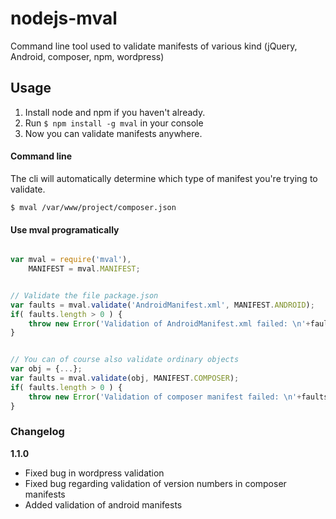 nodejs-mval
===========

Command line tool used to validate manifests of various kind (jQuery, Android, composer, npm, wordpress)


## Usage

1. Install node and npm if you haven't already.
2. Run `$ npm install -g mval` in your console
3. Now you can validate manifests anywhere. 


#### Command line 

The cli will automatically determine which type of manifest you're trying to validate.

```
$ mval /var/www/project/composer.json
```

#### Use mval programatically

```js

var mval = require('mval'),
    MANIFEST = mval.MANIFEST;


// Validate the file package.json
var faults = mval.validate('AndroidManifest.xml', MANIFEST.ANDROID);
if( faults.length > 0 ) {
    throw new Error('Validation of AndroidManifest.xml failed: \n'+faults.join('\n'));
}


// You can of course also validate ordinary objects
var obj = {...};
var faults = mval.validate(obj, MANIFEST.COMPOSER);
if( faults.length > 0 ) {
    throw new Error('Validation of composer manifest failed: \n'+faults.join('\n'));
}

```

### Changelog

**1.1.0**
- Fixed bug in wordpress validation
- Fixed bug regarding validation of version numbers in composer manifests
- Added validation of android manifests
